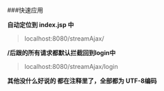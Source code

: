 ###快速应用


**自动定位到 index.jsp 中**
> localhost:8080/streamAjax/

**/后跟的所有请求都默认拦截回到login中**
> localhost:8080/streamAjax/login 

**其他没什么好说的 都在注释里了，全部都为 UTF-8编码**

